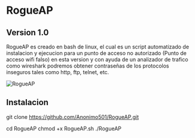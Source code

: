 # RogueAP

## Version 1.0

RogueAP es creado en bash de linux, el cual es un script automatizado de instalacion y ejecucion para un punto de acceso no autorizado (Punto de acceso wifi falso)
en esta version y con ayuda de un analizador de trafico como wireshark podremos obtener contraseñas de los protocolos inseguros tales como http, ftp, telnet, etc.

![RogueAP](https://user-images.githubusercontent.com/67207446/86945459-a75fd580-c10e-11ea-9a8c-90f409e4669b.PNG)

## Instalacion 

git clone https://github.com/Anonimo501/RogueAP.git

cd RogueAP
chmod +x RogueAP.sh
./RogueAP
